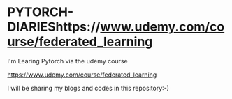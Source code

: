# PYTORCH-DIARIEShttps://www.udemy.com/course/federated_learning

I'm Learing Pytorch via the udemy course

https://www.udemy.com/course/federated_learning

I will be sharing my blogs and codes in this repository:-)

